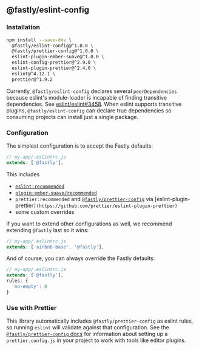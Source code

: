 ## @fastly/eslint-config

### Installation

```sh
npm install --save-dev \
  @fastly/eslint-config@^1.0.0 \
  @fastly/prettier-config@^1.0.0 \
  eslint-plugin-ember-suave@^1.0.0 \
  eslint-config-prettier@^2.9.0 \
  eslint-plugin-prettier@^2.4.0 \
  eslint@^4.12.1 \
  prettier@^1.9.2
```

Currently, `@fastly/eslint-config` declares several `peerDependencies` because eslint's module-loader is incapable of finding transitive dependencies. See [eslint/eslint#3458](https://github.com/eslint/eslint/issues/3458). When eslint supports transitive plugins, `@fastly/eslint-config` can declare true dependencies so consuming projects can install just a single package.

### Configuration

The simplest configuration is to accept the Fastly defaults:

```js
// my-app/.eslintrc.js
extends: ['@fastly'],
```

This includes

 * [`eslint:recommended`](https://eslint.org/docs/rules/)
 * [`plugin:ember-suave/recommended`](https://github.com/DockYard/eslint-plugin-ember-suave)
 * `prettier:recommended` and [`@fastly/prettier-config`](../prettier-config/) via [eslint-plugin-prettier`](https://github.com/prettier/eslint-plugin-prettier)`
 * some custom overrides

If you want to extend other configurations as well, we recommend extending `@fastly` last so it wins:

```js
// my-app/.eslintrc.js
extends: ['airbnb-base', '@fastly'],
```

And of course, you can always override the Fastly defaults:

```js
// my-app/.eslintrc.js
extends: ['@fastly'],
rules: {
  'no-empty': 0
}
```

### Use with Prettier

This library automatically includes `@fastly/prettier-config` as eslint rules, so running `eslint` will validate against that configuration. See the [`@fastly/prettier-config` docs](../prettier-config) for information about setting up a `prettier.config.js` in your project to work with tools like editor plugins.
